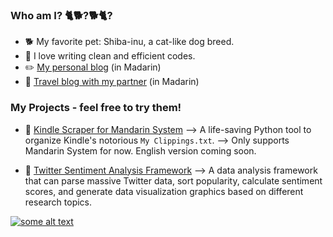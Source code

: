 ### Who am I? 🐈🐕?🐕🐈?
- 🐕 My favorite pet: Shiba-inu, a cat-like dog breed.
- 🚿 I love writing clean and efficient codes.
- ✏️ [My personal blog](https://shiba.meowshiba.com/) (in Madarin)
- 🌄 [Travel blog with my partner](https://meowshiba.com/) (in Madarin)

### My Projects - feel free to try them!
- 📘 [Kindle Scraper for Mandarin System](https://github.com/xwshiba/kindle_scraper_zh)
  --> A life-saving Python tool to organize Kindle's notorious `My Clippings.txt`. 
  --> Only supports Mandarin System for now. English version coming soon.
  
- 💬 [Twitter Sentiment Analysis Framework](https://github.com/xwshiba/twitter-sentiment-analysis)
  --> A data analysis framework that can parse massive Twitter data, sort popularity, calculate sentiment scores, and generate data visualization graphics based on different research topics.
  
  
  
[![some alt text](https://www.randos.online/u/xwshiba)](https://randos.online/u/xwshiba/next)

<!--
**xwshiba/xwshiba** is a ✨ _special_ ✨ repository because its `README.md` (this file) appears on your GitHub profile.

Here are some ideas to get you started:

- 🔭 I’m currently working on ...
- 🌱 I’m currently learning ...
- 👯 I’m looking to collaborate on ...
- 🤔 I’m looking for help with ...
- 💬 Ask me about ...
- 📫 How to reach me: ...
- 😄 Pronouns: ...
- ⚡ Fun fact: ...
-->
